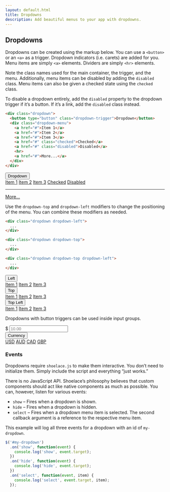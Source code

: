 ```yaml
---
layout: default.html
title: Dropdowns
description: Add beautiful menus to your app with dropdowns.
---
```


## Dropdowns

Dropdowns can be created using the markup below. You can use a `<button>` or an `<a>` as a trigger. Dropdown indicators (i.e. carets) are added for you. Menu items are simply `<a>` elements. Dividers are simply `<hr>` elements.

Note the class names used for the main container, the trigger, and the menu. Additionally, menu items can be disabled by adding the `disabled` class. Menu items can also be given a checked state using the `checked` class.

To disable a dropdown entirely, add the `disabled` property to the dropdown trigger if it’s a button. If it’s a link, add the `disabled` class instead.

```html
<div class="dropdown">
  <button type="button" class="dropdown-trigger">Dropdown</button>
  <div class="dropdown-menu">
    <a href="#">Item 1</a>
    <a href="#">Item 2</a>
    <a href="#">Item 3</a>
    <a href="#" class="checked">Checked</a>
    <a href="#" class="disabled">Disabled</a>
    <hr>
    <a href="#">More...</a>
  </div>
</div>
```

<div class="input-single">
  <div class="dropdown">
    <button type="button" class="dropdown-trigger">Dropdown</button>
    <div class="dropdown-menu">
      <a href="#">Item 1</a>
      <a href="#">Item 2</a>
      <a href="#">Item 3</a>
      <a href="#" class="checked">Checked</a>
      <a href="#" class="disabled">Disabled</a>
      <hr>
      <a href="#">More...</a>
    </div>
  </div>
</div>

Use the `dropdown-top` and `dropdown-left` modifiers to change the positioning of the menu. You can combine these modifiers as needed.

```html
<div class="dropdown dropdown-left">
  ...
</div>

<div class="dropdown dropdown-top">
  ...
</div>

<div class="dropdown dropdown-top dropdown-left">
  ...
</div>
```

<div class="input-single">
  <div class="dropdown dropdown-left">
    <button type="button" class="dropdown-trigger">Left</button>
    <div class="dropdown-menu">
      <a href="#">Item 1</a>
      <a href="#">Item 2</a>
      <a href="#">Item 3</a>
    </div>
  </div>

  <div class="dropdown dropdown-top">
    <button type="button" class="dropdown-trigger">Top</button>
    <div class="dropdown-menu">
      <a href="#">Item 1</a>
      <a href="#">Item 2</a>
      <a href="#">Item 3</a>
    </div>
  </div>

  <div class="dropdown dropdown-top dropdown-left">
    <button type="button" class="dropdown-trigger">Top Left</button>
    <div class="dropdown-menu">
      <a href="#">Item 1</a>
      <a href="#">Item 2</a>
      <a href="#">Item 3</a>
    </div>
  </div>
</div>

Dropdowns with button triggers can be used inside input groups.

<div class="input-group">
  <span class="input-addon">$</span>
  <input type="text" placeholder="10.00">
  <div class="dropdown dropdown-left">
    <button type="button" class="dropdown-trigger">Currency</button>
    <div class="dropdown-menu">
      <a href="#" class="checked">USD</a>
      <a href="#">AUD</a>
      <a href="#">CAD</a>
      <a href="#">GBP</a>
    </div>
  </div>
</div>

### Events

Dropdowns require `shoelace.js` to make them interactive. You don’t need to initialize them. Simply include the script and everything “just works.”

There is no JavaScript API. Shoelace’s philosophy believes that custom components should act like native components as much as possible. You can, however, listen for various events:

- `show` – Fires when a dropdown is shown.
- `hide` – Fires when a dropdown is hidden.
- `select` – Fires when a dropdown menu item is selected. The second callback argument is a reference to the respective menu item.

This example will log all three events for a dropdown with an id of `my-dropdown`.

```javascript
$('#my-dropdown')
  .on('show', function(event) {
    console.log('show', event.target);
  })
  .on('hide', function(event) {
    console.log('hide', event.target);
  })
  .on('select', function(event, item) {
    console.log('select', event.target, item);
  });
```

